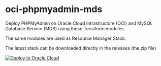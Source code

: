 # oci-phpmyadmin-mds

Deploy PHPMyAdmin on Oracle Cloud Intrastructure (OCI) and MySQL Database Service (MDS) using these Terraform modules.

The same modules are used as Resource Manager Stack.

The latest stack can be downloaded directly in the releases (the zip file)

[![Deploy to Oracle Cloud](https://oci-resourcemanager-plugin.plugins.oci.oraclecloud.com/latest/deploy-to-oracle-cloud.svg)](https://cloud.oracle.com/resourcemanager/stacks/create?zipUrl=https://github.com/ivanxma/oci-phpmyadmin-mds/files/9695418/stack_phpmyadmin_mds.zip)

